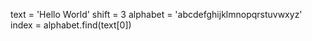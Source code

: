 <!-- The print() function gives you only an output in the console, but functions and methods can have a return value that you can use in your code.

Now assign alphabet.find(text[0]) to a variable named index. In this way, index will store the value returned by alphabet.find(text[0]). -->

text = 'Hello World'
shift = 3
alphabet = 'abcdefghijklmnopqrstuvwxyz'
index = alphabet.find(text[0]) 